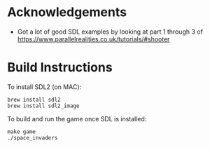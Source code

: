 # Acknowledgements
- Got a lot of good SDL examples by looking at part 1 through 3 of https://www.parallelrealities.co.uk/tutorials/#shooter

# Build Instructions

To install SDL2 (on MAC):
```
brew install sdl2
brew install sdl2_image
```

To build and run the game once SDL is installed:
```
make game
./space_invaders
```